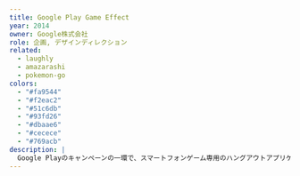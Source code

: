 ```yaml
---
title: Google Play Game Effect
year: 2014
owner: Google株式会社
role: 企画, デザインディレクション
related:
  - laughly
  - amazarashi
  - pokemon-go
colors:
  - "#fa9544"
  - "#f2eac2"
  - "#51c6db"
  - "#93fd26"
  - "#dbaae6"
  - "#cecece"
  - "#769acb"
description: |
  Google Playのキャンペーンの一環で、スマートフォンゲーム専用のハングアウトアプリケーションの企画・制作を行いました。ゲームキャラクターのコスチュームを着たり、喜怒哀楽をスタンプで表現しながら友だちや家族とマルチゲームを楽しむことができます。
---
```


<work-media name="hangout_screenshot_1.jpg" alt="Google Play Game Effectの画面" />
<work-media name="hangout_screenshot_2.jpg" alt="Google Play Game Effectの画面" />

<work-media name="https://www.youtube.com/watch?v=xOUtXJchtPk" />
